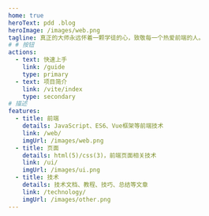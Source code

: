 ```yaml
---
home: true
heroText: pdd .blog
heroImage: /images/web.png
tagline: 真正的大师永远怀着一颗学徒的心，致敬每一个热爱前端的人。
# # 按钮
actions:
  - text: 快速上手
    link: /guide
    type: primary
  - text: 项目简介
    link: /vite/index
    type: secondary
# 描述
features:
  - title: 前端
    details: JavaScript、ES6、Vue框架等前端技术
    link: /web/
    imgUrl: /images/web.png
  - title: 页面
    details: html(5)/css(3)，前端页面相关技术
    link: /ui/
    imgUrl: /images/ui.png
  - title: 技术
    details: 技术文档、教程、技巧、总结等文章
    link: /technology/
    imgUrl: /images/other.png
---
```

